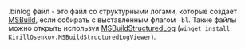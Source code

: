 .binlog файл - это файл со структурными логами, которые создаёт [MSBuild](./MSBuild.md), если собирать с выставленным флагом `-bl`. Такие файлы можно открыть используя [MSBuildStructuredLog](https://github.com/KirillOsenkov/MSBuildStructuredLog) (`winget install KirillOsenkov.MSBuildStructuredLogViewer`).